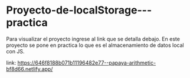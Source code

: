 # Proyecto-de-localStorage---practica

Para visualizar el proyecto ingrese al link que se detalla debajo.
En este proyecto se pone en practica lo que es el almacenamiento de datos local con JS.

link: https://646f8188b071b11196482e77--papaya-arithmetic-bf8d66.netlify.app/
